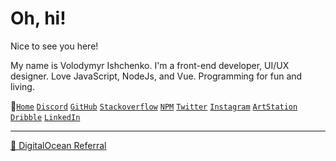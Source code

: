 # Oh, hi!

Nice to see you here!

My name is Volodymyr Ishchenko. I'm a front-end developer, UI/UX designer. Love JavaScript, NodeJs, and Vue. Programming for fun
and living.

🔗[`Home`](https://vovchisko.dev)
[`Discord`](https://discord.gg/cYuWt5eDrF)
[`GitHub`](https://github.com/vovchisko)
[`Stackoverflow`](https://stackoverflow.com/users/533976/vladimir-ishenko?tab=topactivity)
[`NPM`](https://www.npmjs.com/~vovchisko)
[`Twitter`](https://twitter.com/vovchisko)
[`Instagram`](https://www.instagram.com/vovchisko.dev/)
[`ArtStation`](https://www.artstation.com/vovchisko)
[`Dribble`](https://dribbble.com/vovchisko)
[`LinkedIn`](https://www.linkedin.com/in/vovchisko/)

---
[🌊 DigitalOcean Referral](https://m.do.co/c/72cfd6567301)
